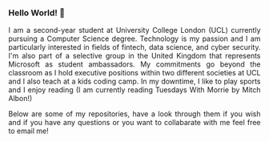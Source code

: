 ### Hello World! 👋

<p align="justify">I am a second-year student at University College London (UCL) currently pursuing a Computer Science degree. Technology is my passion and I am particularly interested in fields of fintech, data science, and cyber security. I'm also part of a selective group in the United Kingdom that represents Microsoft as student ambassadors. My commitments go beyond the classroom as I hold executive positions within two different societies at UCL and I also teach at a kids coding camp. In my downtime, I like to play sports and I enjoy reading (I am currently reading Tuesdays With Morrie by Mitch Albon!)</p>

<p align="justify">Below are some of my repositories, have a look through them if you wish and if you have any questions or you want to collabarate with me feel free to email me!</p>

<!--
**Keyur25/Keyur25** is a ✨ _special_ ✨ repository because its `README.md` (this file) appears on your GitHub profile.

Here are some ideas to get you started:

- 🔭 I’m currently working on ...
- 🌱 I’m currently learning ...
- 👯 I’m looking to collaborate on ...
- 🤔 I’m looking for help with ...
- 💬 Ask me about ...
- 📫 How to reach me: ...
- 😄 Pronouns: ...
- ⚡ Fun fact: ...
-->
